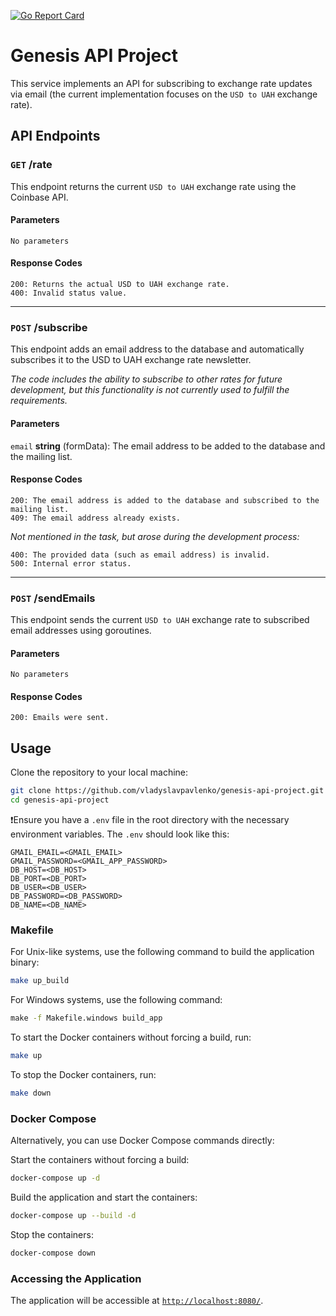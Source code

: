 [![Go Report Card](https://goreportcard.com/badge/github.com/vladyslavpavlenko/genesis-api-project)](https://goreportcard.com/report/github.com/vladyslavpavlenko/genesis-api-project)

# Genesis API Project

This service implements an API for subscribing to exchange rate updates via email (the current implementation focuses on the `USD to UAH` exchange rate).
## API Endpoints

### `GET` /rate

This endpoint returns the current `USD to UAH` exchange rate using the Coinbase API.

#### Parameters

`No parameters`

#### Response Codes

```
200: Returns the actual USD to UAH exchange rate.
400: Invalid status value.
```

---

### `POST` /subscribe

This endpoint adds an email address to the database and automatically subscribes it to the USD to UAH exchange rate newsletter.

_The code includes the ability to subscribe to other rates for future development, but this functionality is not currently used to fulfill the requirements._

#### Parameters
``email`` **string** (formData): The email address to be added to the database and the mailing list.

#### Response Codes
```
200: The email address is added to the database and subscribed to the mailing list.
409: The email address already exists.
```

_Not mentioned in the task, but arose during the development process:_
```
400: The provided data (such as email address) is invalid.
500: Internal error status.
```

---

### `POST` /sendEmails

This endpoint sends the current `USD to UAH` exchange rate to subscribed email addresses using goroutines.

#### Parameters
`No parameters`

#### Response Codes

```
200: Emails were sent.
```


## Usage
Clone the repository to your local machine:
```sh
git clone https://github.com/vladyslavpavlenko/genesis-api-project.git
cd genesis-api-project
```
❗️Ensure you have a `.env` file in the root directory with the necessary environment variables. The `.env` should look like this:
```dotenv
GMAIL_EMAIL=<GMAIL_EMAIL>
GMAIL_PASSWORD=<GMAIL_APP_PASSWORD>
DB_HOST=<DB_HOST>
DB_PORT=<DB_PORT>
DB_USER=<DB_USER>
DB_PASSWORD=<DB_PASSWORD>
DB_NAME=<DB_NAME>
```

### Makefile
For Unix-like systems, use the following command to build the application binary:
```sh
make up_build
```
For Windows systems, use the following command:
```cmd
make -f Makefile.windows build_app
```
To start the Docker containers without forcing a build, run:
```sh
make up
```
To stop the Docker containers, run:
```sh
make down
```

### Docker Compose
Alternatively, you can use Docker Compose commands directly:

Start the containers without forcing a build:
```sh
docker-compose up -d
```
Build the application and start the containers:
```sh
docker-compose up --build -d
```
Stop the containers:
```sh
docker-compose down
```

### Accessing the Application
The application will be accessible at [`http://localhost:8080/`](http://localhost:8081/).
